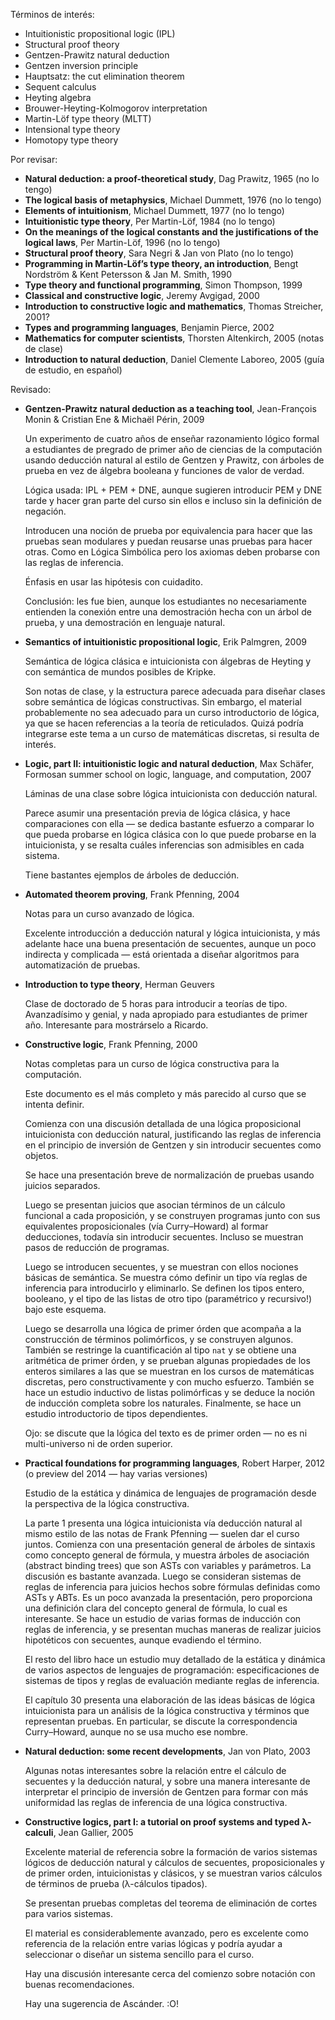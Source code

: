 Términos de interés: <!--{{{-->
*   Intuitionistic propositional logic (IPL)
*   Structural proof theory
*   Gentzen-Prawitz natural deduction
*   Gentzen inversion principle
*   Hauptsatz: the cut elimination theorem
*   Sequent calculus
*   Heyting algebra
*   Brouwer-Heyting-Kolmogorov interpretation
*   Martin-Löf type theory (MLTT)
*   Intensional type theory
*   Homotopy type theory
<!--}}}-->

Por revisar: <!--{{{-->
*   **Natural deduction: a proof-theoretical study**, Dag Prawitz, 1965 (no lo tengo)
*   **The logical basis of metaphysics**, Michael Dummett, 1976 (no lo tengo)
*   **Elements of intuitionism**, Michael Dummett, 1977 (no lo tengo)
*   **Intuitionistic type theory**, Per Martin-Löf, 1984 (no lo tengo)
*   **On the meanings of the logical constants and the justifications of the logical laws**, Per Martin-Löf, 1996 (no lo tengo)
*   **Structural proof theory**, Sara Negri & Jan von Plato (no lo tengo)
*   **Programming in Martin-Löf’s type theory, an introduction**, Bengt Nordström & Kent Petersson & Jan M. Smith, 1990
*   **Type theory and functional programming**, Simon Thompson, 1999
*   **Classical and constructive logic**, Jeremy Avgigad, 2000
*   **Introduction to constructive logic and mathematics**, Thomas Streicher, 2001?
*   **Types and programming languages**, Benjamin Pierce, 2002
*   **Mathematics for computer scientists**, Thorsten Altenkirch, 2005 (notas de clase)
*   **Introduction to natural deduction**, Daniel Clemente Laboreo, 2005 (guía de estudio, en español)
<!--}}}-->

Revisado: <!--{{{-->
*   **Gentzen-Prawitz natural deduction as a teaching tool**, Jean-François Monin & Cristian Ene & Michaël Périn, 2009 <!--{{{-->

    Un experimento de cuatro años de enseñar razonamiento lógico formal a estudiantes de pregrado de primer año de ciencias de la computación usando deducción natural al estilo de Gentzen y Prawitz, con árboles de prueba en vez de álgebra booleana y funciones de valor de verdad.

    Lógica usada: IPL + PEM + DNE, aunque sugieren introducir PEM y DNE tarde y hacer gran parte del curso sin ellos e incluso sin la definición de negación.

    Introducen una noción de prueba por equivalencia para hacer que las pruebas sean modulares y puedan reusarse unas pruebas para hacer otras.  Como en Lógica Simbólica pero los axiomas deben probarse con las reglas de inferencia.

    Énfasis en usar las hipótesis con cuidadito.

    Conclusión: les fue bien, aunque los estudiantes no necesariamente entienden la conexión entre una demostración hecha con un árbol de prueba, y una demostración en lenguaje natural.
<!--}}}-->
*   **Semantics of intuitionistic propositional logic**, Erik Palmgren, 2009 <!--{{{-->

    Semántica de lógica clásica e intuicionista con álgebras de Heyting y con semántica de mundos posibles de Kripke.

    Son notas de clase, y la estructura parece adecuada para diseñar clases sobre semántica de lógicas constructivas.  Sin embargo, el material probablemente no sea adecuado para un curso introductorio de lógica, ya que se hacen referencias a la teoría de reticulados.  Quizá podría integrarse este tema a un curso de matemáticas discretas, si resulta de interés.
<!--}}}-->
*   **Logic, part II: intuitionistic logic and natural deduction**, Max Schäfer, Formosan summer school on logic, language, and computation, 2007 <!--{{{-->

    Láminas de una clase sobre lógica intuicionista con deducción natural.

    Parece asumir una presentación previa de lógica clásica, y hace comparaciones con ella — se dedica bastante esfuerzo a comparar lo que pueda probarse en lógica clásica con lo que puede probarse en la intuicionista, y se resalta cuáles inferencias son admisibles en cada sistema.

    Tiene bastantes ejemplos de árboles de deducción.
<!--}}}-->
*   **Automated theorem proving**, Frank Pfenning, 2004 <!--{{{-->

    Notas para un curso avanzado de lógica.

    Excelente introducción a deducción natural y lógica intuicionista, y más adelante hace una buena presentación de secuentes, aunque un poco indirecta y complicada — está orientada a diseñar algoritmos para automatización de pruebas.
<!--}}}-->
*   **Introduction to type theory**, Herman Geuvers <!--{{{-->

    Clase de doctorado de 5 horas para introducir a teorías de tipo.  Avanzadísimo y genial, y nada apropiado para estudiantes de primer año.  Interesante para mostrárselo a Ricardo.
<!--}}}-->
*   **Constructive logic**, Frank Pfenning, 2000 <!--{{{-->

    Notas completas para un curso de lógica constructiva para la computación.

    Este documento es el más completo y más parecido al curso que se intenta definir.

    Comienza con una discusión detallada de una lógica proposicional intuicionista con deducción natural, justificando las reglas de inferencia en el principio de inversión de Gentzen y sin introducir secuentes como objetos.

    Se hace una presentación breve de normalización de pruebas usando juicios separados.

    Luego se presentan juicios que asocian términos de un cálculo funcional a cada proposición, y se construyen programas junto con sus equivalentes proposicionales (vía Curry–Howard) al formar deducciones, todavía sin introducir secuentes.  Incluso se muestran pasos de reducción de programas.

    Luego se introducen secuentes, y se muestran con ellos nociones básicas de semántica.  Se muestra cómo definir un tipo vía reglas de inferencia para introducirlo y eliminarlo.  Se definen los tipos entero, booleano, y el tipo de las listas de otro tipo (paramétrico y recursivo!) bajo este esquema.

    Luego se desarrolla una lógica de primer órden que acompaña a la construcción de términos polimórficos, y se construyen algunos.  También se restringe la cuantificación al tipo `nat` y se obtiene una aritmética de primer órden, y se prueban algunas propiedades de los enteros similares a las que se muestran en los cursos de matemáticas discretas, pero constructivamente y con mucho esfuerzo.  También se hace un estudio inductivo de listas polimórficas y se deduce la noción de inducción completa sobre los naturales.  Finalmente, se hace un estudio introductorio de tipos dependientes.

    Ojo: se discute que la lógica del texto es de primer orden — no es ni multi-universo ni de orden superior.
<!--}}}-->
*   **Practical foundations for programming languages**, Robert Harper, 2012 (o preview del 2014 — hay varias versiones) <!--{{{-->

    Estudio de la estática y dinámica de lenguajes de programación desde la perspectiva de la lógica constructiva.

    La parte 1 presenta una lógica intuicionista vía deducción natural al mismo estilo de las notas de Frank Pfenning — suelen dar el curso juntos.  Comienza con una presentación general de árboles de sintaxis como concepto general de fórmula, y muestra árboles de asociación (abstract binding trees) que son ASTs con variables y parámetros.  La discusión es bastante avanzada.  Luego se consideran sistemas de reglas de inferencia para juicios hechos sobre fórmulas definidas como ASTs y ABTs.  Es un poco avanzada la presentación, pero proporciona una definición clara del concepto general de fórmula, lo cual es interesante.  Se hace un estudio de varias formas de inducción con reglas de inferencia, y se presentan muchas maneras de realizar juicios hipotéticos con secuentes, aunque evadiendo el término.

    El resto del libro hace un estudio muy detallado de la estática y dinámica de varios aspectos de lenguajes de programación: especificaciones de sistemas de tipos y reglas de evaluación mediante reglas de inferencia.

    El capítulo 30 presenta una elaboración de las ideas básicas de lógica intuicionista para un análisis de la lógica constructiva y términos que representan pruebas.  En particular, se discute la correspondencia Curry–Howard, aunque no se usa mucho ese nombre.
<!--}}}-->
*   **Natural deduction: some recent developments**, Jan von Plato, 2003 <!--{{{-->

    Algunas notas interesantes sobre la relación entre el cálculo de secuentes y la deducción natural, y sobre una manera interesante de interpretar el principio de inversión de Gentzen para formar con más uniformidad las reglas de inferencia de una lógica constructiva.
<!--}}}-->
*   **Constructive logics, part I: a tutorial on proof systems and typed λ-calculi**, Jean Gallier, 2005

    Excelente material de referencia sobre la formación de varios sistemas lógicos de deducción natural y cálculos de secuentes, proposicionales y de primer orden, intuicionistas y clásicos, y se muestran varios cálculos de términos de prueba (λ-cálculos tipados).

    Se presentan pruebas completas del teorema de eliminación de cortes para varios sistemas.

    El material es considerablemente avanzado, pero es excelente como referencia de la relación entre varias lógicas y podría ayudar a seleccionar o diseñar un sistema sencillo para el curso.

    Hay una discusión interesante cerca del comienzo sobre notación con buenas recomendaciones.

    Hay una sugerencia de Ascánder. :O!
<!--}}}-->
